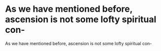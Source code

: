 # As we have mentioned before, ascension is not some lofty spiritual con-

As we have mentioned before, ascension is not some lofty spiritual con-